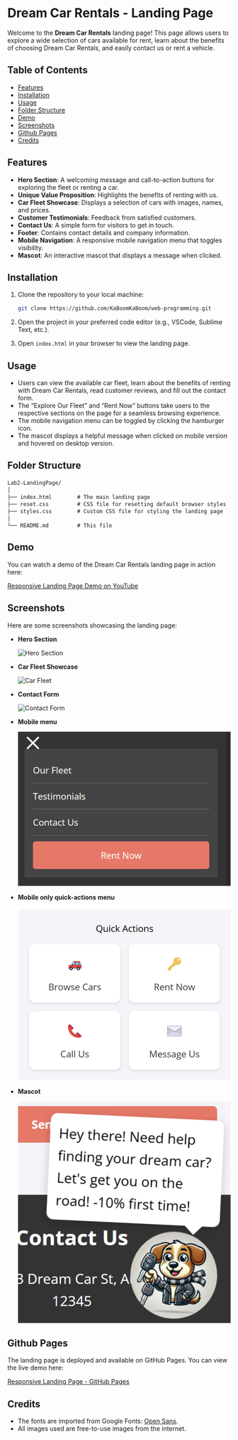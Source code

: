 # Dream Car Rentals - Landing Page

Welcome to the **Dream Car Rentals** landing page! This page allows users to explore a wide selection of cars available for rent, learn about the benefits of choosing Dream Car Rentals, and easily contact us or rent a vehicle.

## Table of Contents

- [Features](#features)
- [Installation](#installation)
- [Usage](#usage)
- [Folder Structure](#folder-structure)
- [Demo](#demo)
- [Screenshots](#screenshots)
- [Github Pages](#github-pages)
- [Credits](#credits)

## Features

- **Hero Section**: A welcoming message and call-to-action buttons for exploring the fleet or renting a car.
- **Unique Value Proposition**: Highlights the benefits of renting with us.
- **Car Fleet Showcase**: Displays a selection of cars with images, names, and prices.
- **Customer Testimonials**: Feedback from satisfied customers.
- **Contact Us**: A simple form for visitors to get in touch.
- **Footer**: Contains contact details and company information.
- **Mobile Navigation**: A responsive mobile navigation menu that toggles visibility.
- **Mascot**: An interactive mascot that displays a message when clicked.

## Installation

1. Clone the repository to your local machine:
   ```bash
   git clone https://github.com/KaBoomKaBoom/web-programming.git
   ```
2. Open the project in your preferred code editor (e.g., VSCode, Sublime Text, etc.).

3. Open `index.html` in your browser to view the landing page.

## Usage

- Users can view the available car fleet, learn about the benefits of renting with Dream Car Rentals, read customer reviews, and fill out the contact form.
- The “Explore Our Fleet” and “Rent Now” buttons take users to the respective sections on the page for a seamless browsing experience.
- The mobile navigation menu can be toggled by clicking the hamburger icon.
- The mascot displays a helpful message when clicked on mobile version and hovered on desktop version.

## Folder Structure

```
Lab2-LandingPage/
│
├── index.html        # The main landing page
├── reset.css         # CSS file for resetting default browser styles
├── styles.css        # Custom CSS file for styling the landing page
│
└── README.md         # This file
```

## Demo

You can watch a demo of the Dream Car Rentals landing page in action here:

[Responsive Landing Page Demo on YouTube](https://youtu.be/E0-d4O0oa8U)

## Screenshots

Here are some screenshots showcasing the landing page:

- **Hero Section** 

    ![Hero Section](image.png)

- **Car Fleet Showcase**  

    ![Car Fleet](image-1.png)

- **Contact Form**  

  ![Contact Form](image-2.png)

- **Mobile menu**

  ![Mobile Menu](image-3.png)

- **Mobile only quick-actions menu**

  ![Quick actions menu](image-4.png)

- **Mascot**

  ![Mascot](image-5.png)

## Github Pages

The landing page is deployed and available on GitHub Pages. You can view the live demo here:

[Responsive Landing Page - GitHub Pages](https://kaboomkaboom.github.io/web-programming/)

## Credits

- The fonts are imported from Google Fonts: [Open Sans](https://fonts.google.com/specimen/Open+Sans).
- All images used are free-to-use images from the internet.
